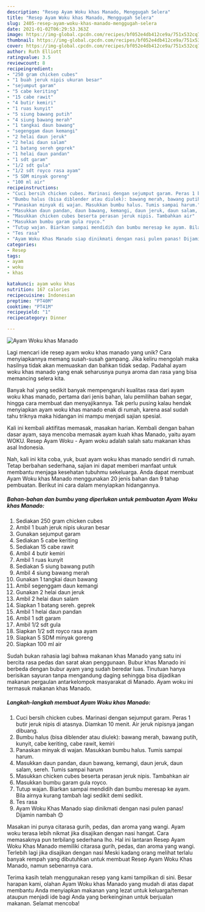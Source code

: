 ```yaml
---
description: "Resep Ayam Woku khas Manado, Menggugah Selera"
title: "Resep Ayam Woku khas Manado, Menggugah Selera"
slug: 2405-resep-ayam-woku-khas-manado-menggugah-selera
date: 2021-01-02T06:29:53.363Z
image: https://img-global.cpcdn.com/recipes/bf052e4db412ce9a/751x532cq70/ayam-woku-khas-manado-foto-resep-utama.jpg
thumbnail: https://img-global.cpcdn.com/recipes/bf052e4db412ce9a/751x532cq70/ayam-woku-khas-manado-foto-resep-utama.jpg
cover: https://img-global.cpcdn.com/recipes/bf052e4db412ce9a/751x532cq70/ayam-woku-khas-manado-foto-resep-utama.jpg
author: Ruth Elliott
ratingvalue: 3.5
reviewcount: 8
recipeingredient:
- "250 gram chicken cubes"
- "1 buah jeruk nipis ukuran besar"
- "sejumput garam"
- "5 cabe keriting"
- "15 cabe rawit"
- "4 butir kemiri"
- "1 ruas kunyit"
- "5 siung bawang putih"
- "4 siung bawang merah"
- "1 tangkai daun bawang"
- "segenggam daun kemangi"
- "2 helai daun jeruk"
- "2 helai daun salam"
- "1 batang sereh geprek"
- "1 helai daun pandan"
- "1 sdt garam"
- "1/2 sdt gula"
- "1/2 sdt royco rasa ayam"
- "5 SDM minyak goreng"
- "100 ml air"
recipeinstructions:
- "Cuci bersih chicken cubes. Marinasi dengan sejumput garam. Peras 1 butir jeruk nipis di atasnya. Diamkan 10 menit. Air jeruk nipisnya jangan dibuang."
- "Bumbu halus (bisa diblender atau diulek): bawang merah, bawang putih, kunyit, cabe keriting, cabe rawit, kemiri"
- "Panaskan minyak di wajan. Masukkan bumbu halus. Tumis sampai harum."
- "Masukkan daun pandan, daun bawang, kemangi, daun jeruk, daun salam, sereh. Tumis sampai harum"
- "Masukkan chicken cubes beserta perasan jeruk nipis. Tambahkan air"
- "Masukkan bumbu garam gula royco."
- "Tutup wajan. Biarkan sampai mendidih dan bumbu meresap ke ayam. Bila airnya kurang tambah lagi sedikit demi sedikit."
- "Tes rasa"
- "Ayam Woku Khas Manado siap dinikmati dengan nasi pulen panas! Dijamin nambah 😊"
categories:
- Resep
tags:
- ayam
- woku
- khas

katakunci: ayam woku khas 
nutrition: 167 calories
recipecuisine: Indonesian
preptime: "PT40M"
cooktime: "PT41M"
recipeyield: "1"
recipecategory: Dinner

---
```



![Ayam Woku khas Manado](https://img-global.cpcdn.com/recipes/bf052e4db412ce9a/751x532cq70/ayam-woku-khas-manado-foto-resep-utama.jpg)

Lagi mencari ide resep ayam woku khas manado yang unik? Cara menyiapkannya memang susah-susah gampang. Jika keliru mengolah maka hasilnya tidak akan memuaskan dan bahkan tidak sedap. Padahal ayam woku khas manado yang enak seharusnya punya aroma dan rasa yang bisa memancing selera kita.

Banyak hal yang sedikit banyak mempengaruhi kualitas rasa dari ayam woku khas manado, pertama dari jenis bahan, lalu pemilihan bahan segar, hingga cara membuat dan menyajikannya. Tak perlu pusing kalau hendak menyiapkan ayam woku khas manado enak di rumah, karena asal sudah tahu triknya maka hidangan ini mampu menjadi sajian spesial.

Kali ini kembali aktifitas memasak, masakan harian. Kembali dengan bahan dasar ayam, saya mencoba memasak ayam kuah khas Manado, yaitu ayam WOKU. Resep Ayam Woku - Ayam woku adalah salah satu makanan khas asal Indonesia.


Nah, kali ini kita coba, yuk, buat ayam woku khas manado sendiri di rumah. Tetap berbahan sederhana, sajian ini dapat memberi manfaat untuk membantu menjaga kesehatan tubuhmu sekeluarga. Anda dapat membuat Ayam Woku khas Manado menggunakan 20 jenis bahan dan 9 tahap pembuatan. Berikut ini cara dalam menyiapkan hidangannya.

<!--inarticleads1-->

##### Bahan-bahan dan bumbu yang diperlukan untuk pembuatan Ayam Woku khas Manado:

1. Sediakan 250 gram chicken cubes
1. Ambil 1 buah jeruk nipis ukuran besar
1. Gunakan sejumput garam
1. Sediakan 5 cabe keriting
1. Sediakan 15 cabe rawit
1. Ambil 4 butir kemiri
1. Ambil 1 ruas kunyit
1. Sediakan 5 siung bawang putih
1. Ambil 4 siung bawang merah
1. Gunakan 1 tangkai daun bawang
1. Ambil segenggam daun kemangi
1. Gunakan 2 helai daun jeruk
1. Ambil 2 helai daun salam
1. Siapkan 1 batang sereh. geprek
1. Ambil 1 helai daun pandan
1. Ambil 1 sdt garam
1. Ambil 1/2 sdt gula
1. Siapkan 1/2 sdt royco rasa ayam
1. Siapkan 5 SDM minyak goreng
1. Siapkan 100 ml air


Sudah bukan rahasia lagi bahwa makanan khas Manado yang satu ini bercita rasa pedas dan sarat akan penggunaan. Bubur khas Manado ini berbeda dengan bubur ayam yang sudah beredar luas. Tinutuan hanya berisikan sayuran tanpa mengandung daging sehingga bisa dijadikan makanan pergaulan antarkelompok masyarakat di Manado. Ayam woku ini termasuk makanan khas Manado. 

<!--inarticleads2-->

##### Langkah-langkah membuat Ayam Woku khas Manado:

1. Cuci bersih chicken cubes. Marinasi dengan sejumput garam. Peras 1 butir jeruk nipis di atasnya. Diamkan 10 menit. Air jeruk nipisnya jangan dibuang.
1. Bumbu halus (bisa diblender atau diulek): bawang merah, bawang putih, kunyit, cabe keriting, cabe rawit, kemiri
1. Panaskan minyak di wajan. Masukkan bumbu halus. Tumis sampai harum.
1. Masukkan daun pandan, daun bawang, kemangi, daun jeruk, daun salam, sereh. Tumis sampai harum
1. Masukkan chicken cubes beserta perasan jeruk nipis. Tambahkan air
1. Masukkan bumbu garam gula royco.
1. Tutup wajan. Biarkan sampai mendidih dan bumbu meresap ke ayam. Bila airnya kurang tambah lagi sedikit demi sedikit.
1. Tes rasa
1. Ayam Woku Khas Manado siap dinikmati dengan nasi pulen panas! Dijamin nambah 😊


Masakan ini punya citarasa gurih, pedas, dan aroma yang wangi. Ayam woku terasa lebih nikmat jika disajikan dengan nasi hangat. Cara memasaknya pun terbilang sederhana lho. Hal ini lantaran Resep Ayam Woku Khas Manado memiliki citarasa gurih, pedas, dan aroma yang wangi. Terlebih lagi jika disajikan dengan nasi Meski kadang orang melihat terlalu banyak rempah yang dibutuhkan untuk membuat Resep Ayam Woku Khas Manado, namun sebenarnya cara. 

Terima kasih telah menggunakan resep yang kami tampilkan di sini. Besar harapan kami, olahan Ayam Woku khas Manado yang mudah di atas dapat membantu Anda menyiapkan makanan yang lezat untuk keluarga/teman ataupun menjadi ide bagi Anda yang berkeinginan untuk berjualan makanan. Selamat mencoba!
